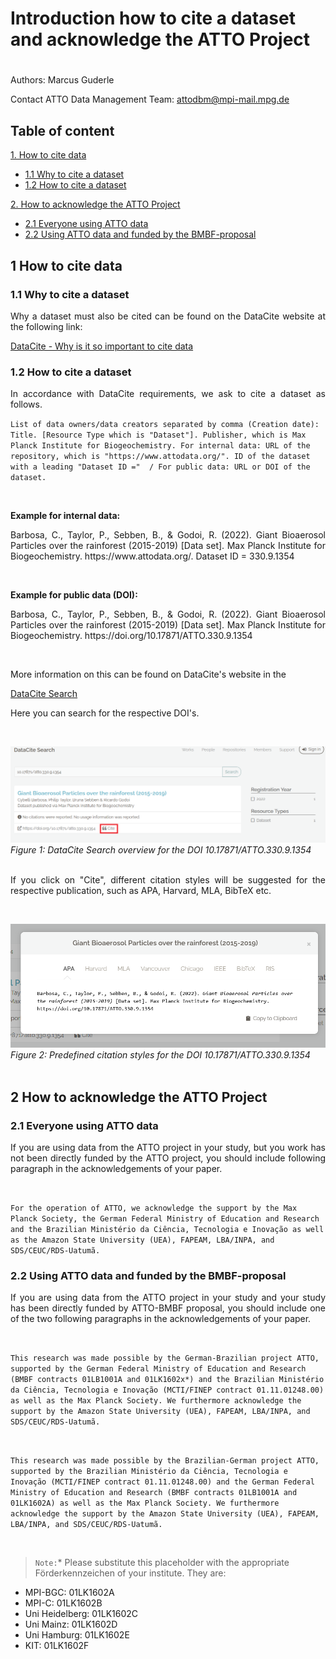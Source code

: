 # Introduction how to cite a dataset and acknowledge the ATTO Project

#

Authors: Marcus Guderle

Contact ATTO Data Management Team: <attodbm@mpi-mail.mpg.de>


## Table of content

[1. How to cite data](#1-how-to-cite-data)
- [1.1 Why to cite a dataset](#11-why-to-cite-a-dataset)
- [1.2 How to cite a dataset](#12-how-to-cite-a-dataset)

[2. How to acknowledge the ATTO Project](#2-how-to-acknowledge-the-atto-project)
- [2.1 Everyone using ATTO data](#21-everyone-using-atto-data)
- [2.2 Using ATTO data and funded by the BMBF-proposal](#22-using-atto-data-and-funded-by-the-bmbf-proposal)

## 1 How to cite data

### 1.1 Why to cite a dataset
<p align="justify">
Why a dataset must also be cited can be found on the DataCite website at the following link:
</p>

[DataCite - Why is it so important to cite data](https://datacite.org/cite-your-data.html)


### 1.2 How to cite a dataset
<p align="justify">
In accordance with DataCite requirements, we ask to cite a dataset as follows.

`List of data owners/data creators separated by comma (Creation date): Title. [Resource Type which is "Dataset"]. Publisher, which is Max Planck Institute for Biogeochemistry. For internal data: URL of the repository, which is "https://www.attodata.org/". ID of the dataset with a leading "Dataset ID ="  / For public data: URL or DOI of the dataset.`
<br>
</p>
<br>

**Example for internal data:**
<p align="justify">
Barbosa, C., Taylor, P., Sebben, B., & Godoi, R. (2022). Giant Bioaerosol Particles over the rainforest (2015-2019) [Data set]. Max Planck Institute for Biogeochemistry. https://www.attodata.org/. Dataset ID = 330.9.1354 
</p>
<br>

**Example for public data (DOI):**
<p align="justify">
Barbosa, C., Taylor, P., Sebben, B., & Godoi, R. (2022). Giant Bioaerosol Particles over the rainforest (2015-2019) [Data set]. Max Planck Institute for Biogeochemistry. https://doi.org/10.17871/ATTO.330.9.1354
</p>
<br>

<p align="justify">
More information on this can be found on DataCite's website in the 

[DataCite Search](https://search.datacite.org/)

Here you can search for the respective DOI's.
</p>
<br>

![](https://github.com/ATTODataPortal/Documents/blob/a1c75e79660f5b1673509823244e17edfccb441a/images_cite/dataCiteSearch_1.png?raw=true)*Figure 1: DataCite Search overview for the DOI 10.17871/ATTO.330.9.1354*
<br>
<br>
<p align="justify">
If you click on "Cite", different citation styles will be suggested for the respective publication, such as APA, Harvard, MLA, BibTeX etc.
</p>
<br>

![](https://github.com/ATTODataPortal/Documents/blob/a1c75e79660f5b1673509823244e17edfccb441a/images_cite/dataCiteSearch_2.png?raw=true)*Figure 2: Predefined citation styles for the DOI 10.17871/ATTO.330.9.1354*
<br>
<br>

## 2 How to acknowledge the ATTO Project

### 2.1 Everyone using ATTO data
<p align="justify">
If you are using data from the ATTO project in your study, but you work has not been directly funded by the ATTO project, you should include following paragraph in the acknowledgements of your paper.
</p>
<br>

`For the operation of ATTO, we acknowledge the support by the Max Planck Society, the German Federal Ministry of Education and Research and the Brazilian Ministério da Ciência, Tecnologia e Inovação as well as the Amazon State University (UEA), FAPEAM, LBA/INPA, and SDS/CEUC/RDS-Uatumã.`
<br>

### 2.2 Using ATTO data and funded by the BMBF-proposal
<p align="justify">
If you are using data from the ATTO project in your study and your study has been directly funded by ATTO-BMBF proposal, you should include one of the two following paragraphs in the acknowledgements of your paper.
</p>
<br>

`This research was made possible by the German-Brazilian project ATTO, supported by the German Federal Ministry of Education and Research (BMBF contracts 01LB1001A and 01LK1602x*) and the Brazilian Ministério da Ciência, Tecnologia e Inovação (MCTI/FINEP contract 01.11.01248.00) as well as the Max Planck Society. We furthermore acknowledge the support by the Amazon State University (UEA), FAPEAM, LBA/INPA, and SDS/CEUC/RDS-Uatumã.`

<br>

`This research was made possible by the Brazilian-German project ATTO, supported by the Brazilian Ministério da Ciência, Tecnologia e Inovação (MCTI/FINEP contract 01.11.01248.00) and the German Federal Ministry of Education and Research (BMBF contracts 01LB1001A and 01LK1602A) as well as the Max Planck Society. We furthermore acknowledge the support by the Amazon State University (UEA), FAPEAM, LBA/INPA, and SDS/CEUC/RDS-Uatumã.`

<br>

> `Note:`* Please substitute this placeholder with the appropriate Förderkennzeichen of your institute. They are:

- MPI-BGC: 01LK1602A
- MPI-C: 01LK1602B
- Uni Heidelberg: 01LK1602C
- Uni Mainz: 01LK1602D
- Uni Hamburg: 01LK1602E
- KIT: 01LK1602F